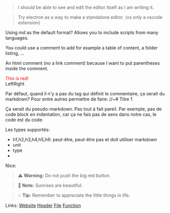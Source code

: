 > I should be able to see and edit the editor itself as I am writing it.

> Try electron as a way to make a standalone editor. (vs only a vscode extension)

Using md as the default format? Allows you to include scripts from many languages.

You could use a comment to add for example a table of content, a folder listing, ...

An html comment (no a link comment) because I want to put parentheses inside the comment.

<div style="color: red;">This is red!</div>

<div style="display: flex">
  <div>Left</div>
  <div>Right</div>
</div>

Par défaut, quand il n'y a pas du tag qui définit le commentaire, ça serait du markdown?
Pour entre autres permettre de faire: //~# Titre 1

Ça serait du pseudo-markdown. Pas tout à fait pareil. Par exemple, pas de code block en indentation,
car ça ne fais pas de sens dans notre cas, le code est du code.

Les types supportés:
- h1,h2,h3,h4,h5,h6: peut-être, peut-être pas et doit utiliser markdown
- unit
- type
- 

Nice:
> ⚠️ **Warning:** Do not push the big red button.

> 📝 **Note:** Sunrises are beautiful.

> 💡 **Tip:** Remember to appreciate the little things in life.

Links:
[Website](https://duckduckgo.com)
[Header](#header_id)
[File](file:///home/me/some_file.txt)
[Function](function://package.function)